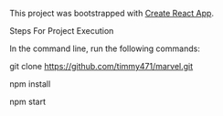 

This project was bootstrapped with [Create React App](https://github.com/facebook/create-react-app).


Steps For Project Execution


In the command line, run  the following commands:


git clone https://github.com/timmy471/marvel.git


npm install


npm start


